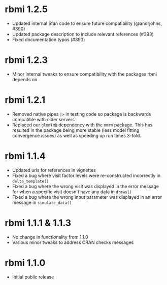 # rbmi 1.2.5

* Updated internal Stan code to ensure future compatibility (@andrjohns, #390)
* Updated package description to include relevant references (#393)
* Fixed documentation typos (#393)

# rbmi 1.2.3

* Minor internal tweaks to ensure compatibility with the packages rbmi depends on

# rbmi 1.2.1

* Removed native pipes `|>` in testing code so package is backwards compatible with older servers
* Replaced our `glmmTMB` dependency with the `mmrm` package. This has resulted in the package being more stable (less model fitting convergence issues) as well as speeding up run times 3-fold. 

# rbmi 1.1.4

* Updated urls for references in vignettes
* Fixed a bug where visit factor levels were re-constructed incorrectly in `delta_template()`
* Fixed a bug where the wrong visit was displayed in the error message for when a specific visit doesn't have any data in `draws()`
* Fixed a bug where the wrong input parameter was displayed in an error message in `simulate_data()`

  
# rbmi 1.1.1 & 1.1.3
 
* No change in functionality from 1.1.0
* Various minor tweaks to address CRAN checks messages
  
# rbmi 1.1.0
  
* Initial public release
  
